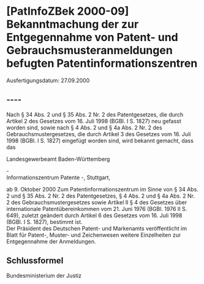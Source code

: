 # [PatInfoZBek 2000-09] Bekanntmachung der zur Entgegennahme von Patent- und Gebrauchsmusteranmeldungen befugten Patentinformationszentren

Ausfertigungsdatum: 27.09.2000

 

## ----

Nach § 34 Abs. 2 und § 35 Abs. 2 Nr. 2 des Patentgesetzes, die durch Artikel 2 des Gesetzes vom 16. Juli 1998 (BGBl. I S. 1827) neu gefasst worden sind, sowie nach § 4 Abs. 2 und § 4a Abs. 2 Nr. 2 des Gebrauchsmustergesetzes, die durch Artikel 3 des Gesetzes vom 16. Juli 1998 (BGBl. I S. 1827) eingefügt worden sind, wird bekannt gemacht, dass das

  
Landesgewerbeamt Baden-Württemberg

\-  
Informationszentrum Patente -, Stuttgart,

ab 9. Oktober 2000 Zum Patentinformationszentrum im Sinne von § 34 Abs. 2 und § 35 Abs. 2 Nr. 2 des Patentgesetzes, § 4 Abs. 2 und § 4a Abs. 2 Nr. 2 des Gebrauchsmustergesetzes sowie Artikel II § 4 des Gesetzes über internationale Patentübereinkommen vom 21. Juni 1976 (BGBl. 1976 II S. 649), zuletzt geändert durch Artikel 6 des Gesetzes vom 16. Juli 1998 (BGBl. I S. 1827), bestimmt ist.  
Der Präsident des Deutschen Patent- und Markenamts veröffentlicht im Blatt für Patent-, Muster- und Zeichenwesen weitere Einzelheiten zur Entgegennahme der Anmeldungen.


## Schlussformel

Bundesministerium der Justiz
